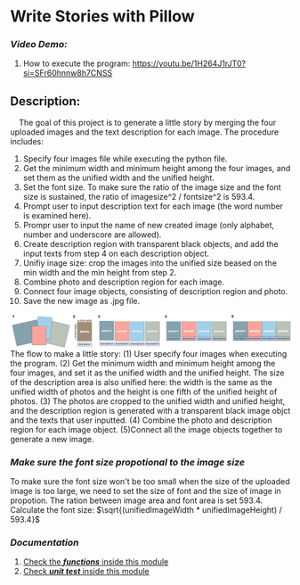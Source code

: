 # Write Stories with Pillow
### ***Video Demo:***
1. How to execute the program: https://youtu.be/1H264J1rJT0?si=SFr60hnnw8h7CNSS
## Description:

&nbsp;&nbsp;&nbsp;&nbsp;The goal of this project is to generate a little story by merging the four uploaded images and the text description for each image. The procedure includes:
1. Specify four images file while executing the python file.
2. Get the minimum width and minimum height among the four images, and set them as the unified width and the unified height.
3. Set the font size. To make sure the ratio of the image size and the font size is sustained, the ratio of imagesize^2 / fontsize^2 is 593.4.
4. Prompt user to input description text for each image (the word number is examined here).
5. Prompr user to input the name of new created image (only alphabet, number and underscore are allowed).
6. Create description region with transparent black objects, and add the input texts from step 4 on each description object.
7. Unifiy inage size: crop the images into the unified size beased on the min width and the min height from step 2.
8. Combine photo and description region for each image.
9. Connect four image objects, consisting of description region and photo.
10. Save the new image as .jpg file.


<img src="docs\\flow.jpg" alt="drawing" align=1200/>
The flow to make a little story:
(1) User specify four images when executing the program. (2) Get the minimum width and minimum height among the four images, and set it as the unified width and the unified height. The size of the description area is also unified here: the width is the same as the unified width of photos and the height is one fifth of the unified height of photos. (3) The photos are cropped to the unified width and unified height, and the description region is generated with a transparent black image objct and the texts that user inputted. (4) Combine the photo and description region for each image object. (5)Connect all the image objects together to generate a new image.


### ***Make sure the font size propotional to the image size***
To make sure the font size won't be too small when the size of the uploaded image is too large, we need to set the size of font and the size of image in propotion. The ration between image area and font area is set 593.4. \
Calculate the font size: $\sqrt{(unifiedImageWidth * unifiedImageHeight) / 593.4}$


### ***Documentation***
1. [Check the ***functions*** inside this module](docs/_build/html/project.html)
2. [Check ***unit test*** inside this module](docs/_build/html/test_project.html)


